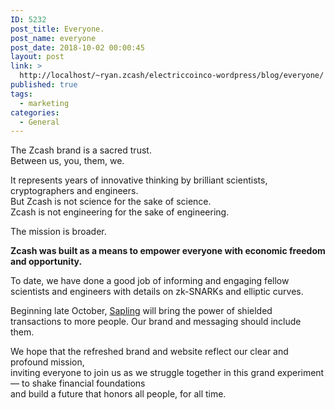 ```yaml
---
ID: 5232
post_title: Everyone.
post_name: everyone
post_date: 2018-10-02 00:00:45
layout: post
link: >
  http://localhost/~ryan.zcash/electriccoinco-wordpress/blog/everyone/
published: true
tags:
  - marketing
categories:
  - General
---
```

<!-- wp:paragraph -->
<p></p>
<!-- /wp:paragraph -->
<!-- wp:html -->
<p>The Zcash brand is a sacred trust. <br />Between us, you, them, we.</p>
<p>It represents years of innovative thinking by brilliant scientists, cryptographers and engineers. <br />But Zcash is not science for the sake of science. <br />Zcash is not engineering for the sake of engineering.</p>
<p>The mission is broader.</p>
<p><b>Zcash was built as a means to empower everyone with economic freedom and opportunity.</b> <br /></p>
<p>To date, we have done a good job of informing and engaging fellow scientists and engineers with details on zk-SNARKs and elliptic curves. </p>
<p>Beginning late October, <a href="/blog/whats-new-in-sapling/">Sapling</a> will bring the power of shielded transactions to more people. Our brand and messaging should include them.</p>
<p>We hope that the refreshed brand and website reflect our clear and profound mission, <br /> inviting everyone to join us as we struggle together in this grand experiment — to shake financial foundations <br />and build a future that honors all people, for all time.</p>
<!-- /wp:html -->
<p></p>
<p>&nbsp;</p>